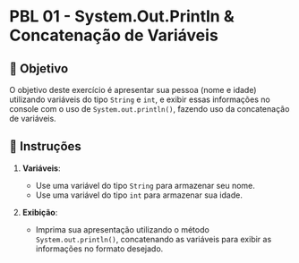 # PBL 01 - System.Out.Println & Concatenação de Variáveis

## 🎯 Objetivo
O objetivo deste exercício é apresentar sua pessoa (nome e idade) utilizando variáveis do tipo `String` e `int`, e exibir essas informações no console com o uso de `System.out.println()`, fazendo uso da concatenação de variáveis.

## 📝 Instruções

1. **Variáveis**:
   - Use uma variável do tipo `String` para armazenar seu nome.
   - Use uma variável do tipo `int` para armazenar sua idade.
   
2. **Exibição**:
   - Imprima sua apresentação utilizando o método `System.out.println()`, concatenando as variáveis para exibir as informações no formato desejado.
